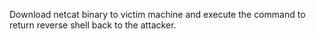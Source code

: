 Download netcat binary to victim machine and execute the command to return reverse shell back to the attacker.

